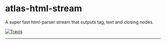 # atlas-html-stream

A super fast html-parser stream that outputs tag, text and closing nodes.

[![Travis](https://img.shields.io/travis/[username]/[repo].svg)](https://travis-ci.org/[username]/[repo])

---
